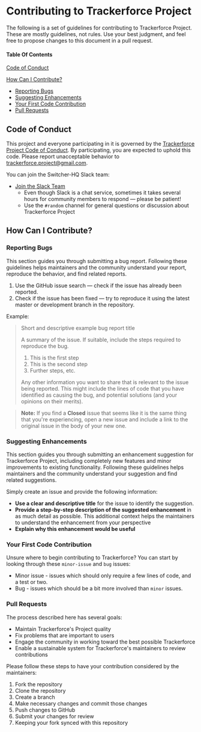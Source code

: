 # Contributing to Trackerforce Project

The following is a set of guidelines for contributing to Trackerforce Project. These are mostly guidelines, not rules. Use your best judgment, and feel free to propose changes to this document in a pull request.

#### Table Of Contents

[Code of Conduct](#code-of-conduct)

[How Can I Contribute?](#how-can-i-contribute)
  * [Reporting Bugs](#reporting-bugs)
  * [Suggesting Enhancements](#suggesting-enhancements)
  * [Your First Code Contribution](#your-first-code-contribution)
  * [Pull Requests](#pull-requests)

## Code of Conduct

This project and everyone participating in it is governed by the [Trackerforce Project Code of Conduct](CODE_OF_CONDUCT.md). By participating, you are expected to uphold this code. Please report unacceptable behavior to [trackerforce.project@gmail.com](mailto:trackerforce.project@gmail.com).

You can join the Switcher-HQ Slack team:

* [Join the Slack Team](https://switcher-hq.slack.com/)
    * Even though Slack is a chat service, sometimes it takes several hours for community members to respond &mdash; please be patient!
    * Use the `#random` channel for general questions or discussion about Trackerforce Project

## How Can I Contribute?

### Reporting Bugs

This section guides you through submitting a bug report. Following these guidelines helps maintainers and the community understand your report, reproduce the behavior, and find related reports.

1. Use the GitHub issue search — check if the issue has already been reported.
2. Check if the issue has been fixed — try to reproduce it using the latest master or development branch in the repository.

Example:

> Short and descriptive example bug report title
>
> A summary of the issue. If suitable, include the steps required to reproduce the bug.
>
> 1. This is the first step
> 2. This is the second step
> 3. Further steps, etc.
>
> Any other information you want to share that is relevant to the issue being
> reported. This might include the lines of code that you have identified as
> causing the bug, and potential solutions (and your opinions on their
> merits).

> **Note:** If you find a **Closed** issue that seems like it is the same thing that you're experiencing, open a new issue and include a link to the original issue in the body of your new one.

### Suggesting Enhancements

This section guides you through submitting an enhancement suggestion for Trackerforce Project, including completely new features and minor improvements to existing functionality. Following these guidelines helps maintainers and the community understand your suggestion and find related suggestions.

Simply create an issue and provide the following information:

* **Use a clear and descriptive title** for the issue to identify the suggestion.
* **Provide a step-by-step description of the suggested enhancement** in as much detail as possible. This additional context helps the maintainers to understand the enhancement from your perspective
* **Explain why this enhancement would be useful**

### Your First Code Contribution

Unsure where to begin contributing to Trackerforce? You can start by looking through these `minor-issue` and `bug` issues:

* Minor issue - issues which should only require a few lines of code, and a test or two.
* Bug - issues which should be a bit more involved than `minor` issues.

### Pull Requests

The process described here has several goals:

- Maintain Trackerforce's Project quality
- Fix problems that are important to users
- Engage the community in working toward the best possible Trackerforce
- Enable a sustainable system for Trackerforce's maintainers to review contributions

Please follow these steps to have your contribution considered by the maintainers:

1. Fork the repository
2. Clone the repository
3. Create a branch
4. Make necessary changes and commit those changes
5. Push changes to GitHub
6. Submit your changes for review
7. Keeping your fork synced with this repository